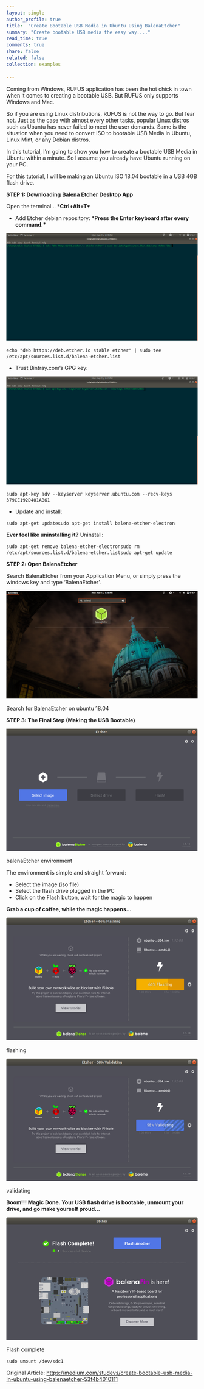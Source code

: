 ```yaml
---
layout: single
author_profile: true
title:  "Create Bootable USB Media in Ubuntu Using BalenaEtcher"
summary: "Create bootable USB media the easy way...."
read_time: true
comments: true
share: false
related: false
collection: examples

---
```


Coming from Windows, RUFUS application has been the hot chick in town when it  comes to creating a bootable USB. But RUFUS only supports Windows and  Mac.

So if you are using Linux distributions, RUFUS is not the way to go. But  fear not. Just as the case with almost every other tasks, popular Linux  distros such as Ubuntu has never failed to meet the user demands. Same  is the situation when you need to convert ISO to bootable USB Media in  Ubuntu, Linux Mint, or any Debian distros.

In this tutorial, I’m going to show you how to create a bootable USB Media in Ubuntu within a minute. So I assume you already have Ubuntu running  on your PC.

For this tutorial, I will be making an Ubuntu ISO 18.04 bootable in a USB 4GB flash drive.

**STEP 1: Downloading** [**Balena Etcher**](https://www.balena.io/etcher/) **Desktop App**

Open the terminal… ***Ctrl+Alt+T\***

- Add Etcher debian repository: 
  ***Press the Enter keyboard after every command.\***

![img](../assets/images/1*s0ya1ewSsaupzOeN1GU8cA.png)

```
echo "deb https://deb.etcher.io stable etcher" | sudo tee /etc/apt/sources.list.d/balena-etcher.list
```

- Trust Bintray.com’s GPG key:

![img](../assets/images/1*ltKbb212dAWT_8lZmsiRpw.png)

```
sudo apt-key adv --keyserver keyserver.ubuntu.com --recv-keys 379CE192D401AB61
```

- Update and install:

```
sudo apt-get updatesudo apt-get install balena-etcher-electron
```

**Ever feel like uninstalling it?**
Uninstall:

```
sudo apt-get remove balena-etcher-electronsudo rm /etc/apt/sources.list.d/balena-etcher.listsudo apt-get update
```

**STEP 2: Open BalenaEtcher**

Search BalenaEtcher from your Application Menu, or simply press the windows key and type ‘BalenaEtcher’.

![img](../assets/images/1*-DFWS5k1miXHSwka6fdeTQ.png)

Search for BalenaEtcher on ubuntu 18.04

**STEP 3: The Final Step (Making the USB Bootable)**

![img](../assets/images/1*XSqALcgXE7RNhbjjahNQkw.png)

balenaEtcher environment

The environment is simple and straight forward:

- Select the image (iso file)
- Select the flash drive plugged in the PC
- Click on the Flash button, wait for the magic to happen

**Grab a cup of coffee, while the magic happens…**

![img](../assets/images/1*bwlkpGzGiw7FGq5oG1x4Lw.png)

flashing

![img](../assets/images/1*KF7wiCCzEOaLJOCJwDTd-A.png)

validating

**Boom!!! Magic Done. 
Your USB flash drive is bootable, unmount your drive, and go make yourself proud…**

![img](../assets/images/1*KVSuTR0yXUyO4s6qav4sBA.png)

Flash complete

```
sudo umount /dev/sdc1
```

Original Article: https://medium.com/studevs/create-bootable-usb-media-in-ubuntu-using-balenaetcher-53f4b4010111
